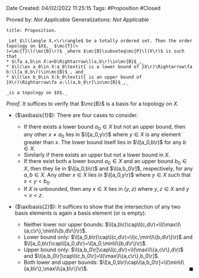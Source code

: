 <br />
<br />

Date Created: 04/02/2022 11:25:15
Tags: #Proposition #Closed 

Proved by: _Not Applicable_
Generalizations: _Not Applicable_

``` ad-Proposition
title: Proposition.

_Let $\l\langle X,<\r\rangle$ be a totally ordered set. Then the order topology on $X$,_ $\mc{T}(<)=\mc{T}\l(\mc{B}\r)$ _where $\mc{B}\subseteq\mc{P}\l(X\r)$ is such that_
* $\fa a,b\in X:a<b\Rightarrow\l(a,b\r)\in\mc{B}$_,_
* $\l(\ex a_0\in X:a_0\textit{ is a lower bound of }X\r)\Rightarrow\fa b:\l[a_0,b\r)\in\mc{B}$_, and_
* $\l(\ex b_0\in X:b_0\textit{ is an upper bound of }X\r)\Rightarrow\fa a:\l(a,b_0\r]\in\mc{B}$_,_

_is a topology on $X$._

```

_Proof_. It suffices to verify that $\mc{B}$ is a basis for a topology on $X$.
* ($\axibasis{1}$): There are four cases to consider.
    * If there exists a lower bound $a_0\in X$ but not an upper bound, then any other $x\neq a_0$ lies in $\l[a_0,y\r)$ where $y\in X$ is any element greater than $x$. The lower bound itself lies in $\l[a_0,b\r)$ for any $b\in X$.
    * Similarly if there exists an upper but not a lower bound in $X$.
    * If there exist both a lower bound $a_0\in X$ and an upper bound $b_0\in X$, then they lie in $\l[a_0,b\r)$ and $\l(a,b_0\r]$, respectively, for any $a,b\in X$. Any other $x\in X$ lies in $\l[a_0,y\r)$ where $y\in X$ such that $x<y<b_0$.
    * If $X$ is unbounded, then any $x\in X$ lies in $(y,z)$ where $y,z\in X$ and $y<x<z$.

* ($\axibasis{2}$): It suffices to show that the intersection of any two basis elements is again a basis element (or is empty).
    * Neither lower nor upper bounds: $\l(a,b\r)\cap\l(c,d\r)=\l(\max\l\{a,c\r\},\min\l\{b,d\r\}\r)$.
    * Lower bound only: $\l[a_0,b\r)\cap\l(c,d\r)=\l(c,\min\l\{b,d\r\}\r)$ and $\l[a_0,b\r)\cap\l[a_0,d\r)=\l[a_0,\min\l\{b,d\r\}\r)$.
    * Upper bound only: $\l(a,b_0\r]\cap\l(c,d\r)=\l(\max\l\{a,c\r\},d\r)$ and $\l(a,b_0\r]\cap\l(c,b_0\r]=\l(\max\l\{a,c\r\},b_0\r]$.
    * Both lower and upper bounds: $\l[a_0,b\r)\cap\l(a,b_0\r]=\l(\min\l\{a,b\r\},\max\l\{a,b\r\}\r)$.<span style="float:right;">$\blacksquare$</span>
